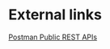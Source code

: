 # External links

[Postman Public REST APIs](https://documenter.getpostman.com/view/8854915/Szf7znEe)

